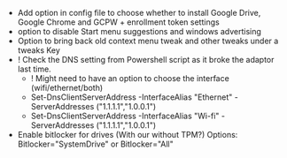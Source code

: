 - Add option in config file to choose whether to install Google Drive, Google Chrome and GCPW + enrollment token settings
- option to disable Start menu suggestions and windows advertising
- Option to bring back old context menu tweak and other tweaks under a tweaks Key
- ! Check the DNS setting from Powershell script as it broke the adaptor last time.
  - ! Might need to have an option to choose the interface (wifi/ethernet/both)
  - Set-DnsClientServerAddress -InterfaceAlias "Ethernet" -ServerAddresses ("1.1.1.1","1.0.0.1")
  - Set-DnsClientServerAddress -InterfaceAlias "Wi-fi" -ServerAddresses ("1.1.1.1","1.0.0.1")
- Enable bitlocker for drives (With our without TPM?) Options: Bitlocker="SystemDrive" or Bitlocker="All"




